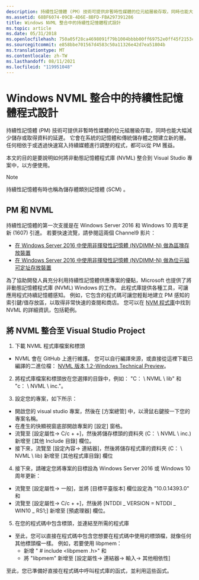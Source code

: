 ```yaml
---
description: 持續性記憶體 (PM) 技術可提供非暫時性媒體的位元組層級存取，同時也能大幅減少儲存或取得資料的延遲。
ms.assetid: 68BF6074-09CB-4D6E-8BFD-FBA297391286
title: Windows NVML 整合中的持續性記憶體程式設計
ms.topic: article
ms.date: 05/31/2018
ms.openlocfilehash: 750a05f28ca4698091f79b1004bbbb00ff69752e0ff45f2153cc4f0b7fe20a26
ms.sourcegitcommit: e858bbe701567d4583c50a11326e42d7ea51804b
ms.translationtype: MT
ms.contentlocale: zh-TW
ms.lasthandoff: 08/11/2021
ms.locfileid: "119951048"
---
```

# <a name="persistent-memory-programming-in-windows---nvml-integration"></a>Windows NVML 整合中的持續性記憶體程式設計

持續性記憶體 (PM) 技術可提供非暫時性媒體的位元組層級存取，同時也能大幅減少儲存或取得資料的延遲。 它會在系統的記憶體和傳統儲存體之間建立新的層。 任何相依于或透過快速寫入持續媒體進行調整的程式，都可以從 PM 獲益。

本文的目的是要說明如何將非動態記憶體程式庫 (NVML) 整合到 Visual Studio 專案中，以方便使用。

> [!Note]  
> 持續性記憶體有時也稱為儲存體類別記憶體 (SCM) 。

 

## <a name="pm-and-nvml"></a>PM 和 NVML

持續性記憶體的第一次支援是在 Windows Server 2016 和 Windows 10 周年更新 (1607) 引進。 若要快速流覽，請參閱這兩個 Channel9 影片：

-   [在 Windows Server 2016 中使用非揮發性記憶體 (NVDIMM-N) 做為區塊存放裝置](https://channel9.msdn.com/Events/Build/2016/P466)
-   [在 Windows Server 2016 中使用非揮發性記憶體 (NVDIMM-N) 做為位元組可定址存放裝置](https://channel9.msdn.com/Events/Build/2016/P470)

為了協助開發人員充分利用持續性記憶體供應專案的優點，Microsoft 也提供了將非動態記憶體程式庫 (NVML) Windows 的工作。 此程式庫提供各種工具，可讓應用程式持續記憶體感知。 例如，它包含的程式碼可讓您輕鬆地建立 PM 感知的索引鍵/值存放區，以取得非常快速的查閱和商店。 您可以在 [NVM 程式庫](https://pmem.io/nvml/)中找到 NVML 的詳細資訊，包括範例。

## <a name="integrating-nvml-into-a-visual-studio-project"></a>將 NVML 整合至 Visual Studio Project

1. 下載 NVML 程式庫檔案和標頭

-   NVML 會在 GitHub 上進行維護。 您可以自行編譯來源，或直接從這裡下載已編譯的二進位檔： [NVML 版本 1.2-Windows Technical Preview](https://github.com/pmem/pmdk/releases/tag/1.2%2Bwtp1)。

2. 將程式庫檔案和標頭放在您選擇的目錄中，例如： "C： \\ NVML \\ lib" 和 "c： \\ NVML \\ inc."。

3. 設定您的專案，如下所示：

-   開啟您的 visual studio 專案，然後在 [方案總管] 中，以滑鼠右鍵按一下您的專案名稱。
-   在產生的快顯視窗底部開啟專案的 [設定] 窗格。
-   流覽至 [設定屬性-> C/c + +]，然後將儲存標頭的資料夾 (C： \\ NVML \\ inc.) 新增至 [其他 Include 目錄] 欄位。
-   接下來，流覽至 [設定內容-> 連結器]，然後將儲存程式庫的資料夾 (C： \\ NVML \\ lib) 新增至 [其他程式庫目錄] 欄位

4. 接下來，請確定您將專案的目標設為 Windows Server 2016 或 Windows 10 周年更新：

-   流覽至 [設定屬性-> 一般]，並將 [目標平臺版本] 欄位設定為 "10.0.14393.0" 和
-   流覽至 [設定屬性-> C/c + +]，然後將 [NTDDI \_ VERSION = NTDDI \_ WIN10 \_ RS1;] 新增至 [預處理器] 欄位。

5. 在您的程式碼中包含標頭，並連結至所需的程式庫

-   至此，您可以直接在程式碼中包含您想要在程式碼中使用的標頭檔，就像任何其他標頭檔一樣。 例如，若要使用 libpmem：
    -   新增 " \# include <libpmem .h>" 和
    -   將 "libpmem" 新增至 [設定屬性-> 連結器-> 輸入-> 其他相依性]

至此，您已準備好直接在程式碼中呼叫程式庫的函式，並利用這些函式。

 

 



